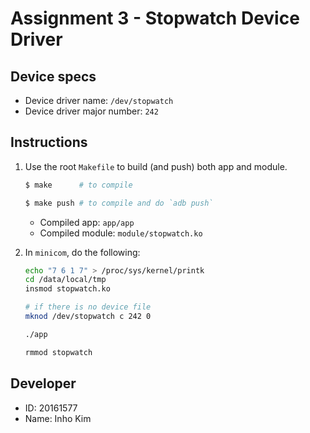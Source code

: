 # Assignment 3 - Stopwatch Device Driver

## Device specs

* Device driver name: `/dev/stopwatch`
* Device driver major number: `242`

## Instructions

1. Use the root `Makefile` to build (and push) both app and module.
    ```bash
    $ make      # to compile

    $ make push # to compile and do `adb push`
    ```
    * Compiled app: `app/app`
    * Compiled module: `module/stopwatch.ko`

2. In `minicom`, do the following:
    ```bash
    echo "7 6 1 7" > /proc/sys/kernel/printk
    cd /data/local/tmp
    insmod stopwatch.ko

    # if there is no device file
    mknod /dev/stopwatch c 242 0

    ./app
    
    rmmod stopwatch
    ```

## Developer

* ID: 20161577
* Name: Inho Kim
